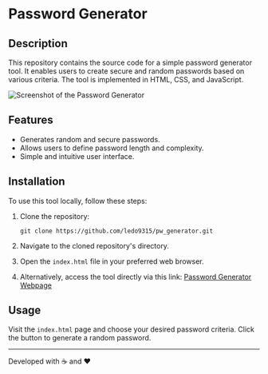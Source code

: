 # Password Generator

## Description
This repository contains the source code for a simple password generator tool. It enables users to create secure and random passwords based on various criteria. The tool is implemented in HTML, CSS, and JavaScript.

![Screenshot of the Password Generator](https://i.postimg.cc/QtGD1TqG/Screenshot-2023-12-06-043224.png)

## Features
- Generates random and secure passwords.
- Allows users to define password length and complexity.
- Simple and intuitive user interface.

## Installation
To use this tool locally, follow these steps:

1. Clone the repository:

   ```
   git clone https://github.com/ledo9315/pw_generator.git
   ```

2. Navigate to the cloned repository's directory.

3. Open the `index.html` file in your preferred web browser.

4. Alternatively, access the tool directly via this link: [Password Generator Webpage](https://ledo9315.github.io/pw_generator/)

## Usage
Visit the `index.html` page and choose your desired password criteria. Click the button to generate a random password.


---

Developed with ☕ and ❤️


